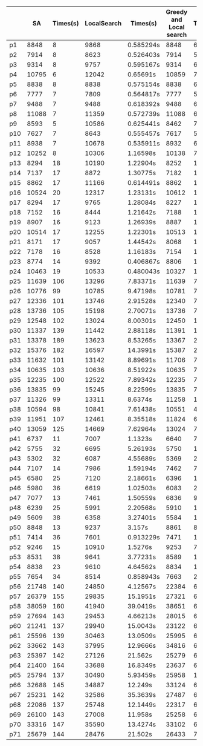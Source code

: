 |     | SA | Times(s)| LocalSearch | Times(s)| Greedy and Local search | Times(s)| Greedy | SA Times(s)|
| --- | --- | --- | --- | --- | --- | --- | --- | --- |
|p1|8848|8|9868|0.585294s|8848|6s|14918|0s|
|p2|7914|8|8623|0.526403s|7914|5s|11406|0.002991s|
|p3|9314|8|9757|0.595167s|9314|6s|14541|0.003021s|
|p4|10795|6|12042|0.65691s|10859|7s|25049|0.002989s|
|p5|8838|8|8838|0.575154s|8838|6s|15589|0.003017s|
|p6|7777|7|7809|0.564817s|7777|5s|12768|0.002991s|
|p7|9488|7|9488|0.618392s|9488|6s|18012|0.003019s|
|p8|11088|7|11359|0.572739s|11088|6s|20676|0.003002s|
|p9|8593|5|10586|0.625441s|8462|7s|13301|0.00402s|
|p10|7627|7|8643|0.555457s|7617|5s|10659|0.002992s|
|p11|8938|7|10678|0.535911s|8932|6s|15689|0.002991s|
|p12|10252|8|10306|1.16598s|10138|7s|22682|0.002992s|
|p13|8294|18|10190|1.22904s|8252|13s|14387|0.004986s|
|p14|7137|17|8872|1.30775s|7182|12s|11730|0.005983s|
|p15|8862|17|11166|0.614491s|8862|14s|15553|0.005984s|
|p16|10524|20|12317|1.23131s|10612|17s|22122|0.004986s|
|p17|8294|17|9765|1.28084s|8227|13s|15579|0.004986s|
|p18|7152|16|8444|1.21642s|7188|12s|11281|0.006014s|
|p19|8907|16|9123|1.26939s|8887|12s|18973|0.004986s|
|p20|10514|17|12255|1.22301s|10513|13s|23806|0.005984s|
|p21|8171|17|9057|1.44542s|8068|13s|13948|0.005986s|
|p22|7178|16|8528|1.16183s|7154|13s|10693|0.005975s|
|p23|8774|14|9392|0.406867s|8806|13s|18290|0.005015s|
|p24|10463|19|10533|0.480043s|10327|14s|23120|0s|
|p25|11639|106|13296|7.83371s|11639|77s|22348|0.01312s|
|p26|10776|99|10785|9.47198s|10781|78s|18171|0.019947s|
|p27|12336|101|13746|2.91528s|12340|77s|20208|0.016939s|
|p28|13736|105|15198|2.70071s|13736|79s|37014|0.019919s|
|p29|12548|102|13024|8.00301s|12450|153s|26112|0.013106s|
|p30|11337|139|11442|2.88118s|11391|155s|22143|0.018908s|
|p31|13378|189|13623|8.53265s|13367|217s|29909|0.009152s|
|p32|15376|182|16597|14.3991s|15387|245s|34925|0.016131s|
|p33|11632|101|13142|8.89691s|11706|76s|20875|0.019945s|
|p34|10635|103|10636|8.51922s|10635|73s|19025|0.019945s|
|p35|12235|100|12522|7.89342s|12235|75s|25803|0.020975s|
|p36|13835|99|15245|8.22599s|13835|75s|33235|0.018322s|
|p37|11326|99|13311|8.6374s|11258|116s|18508|0.022911s|
|p38|10594|98|10841|7.61438s|10551|48s|19186|0.020972s|
|p39|11951|107|12461|8.35518s|11824|69s|22812|0.015622s|
|p40|13059|125|14669|7.62964s|13024|72s|28010|0.015623s|
|p41|6737|11|7007|1.1323s|6640|7s|14970|0.004984s|
|p42|5755|32|6695|5.26193s|5750|14s|13188|0.00798s|
|p43|5302|32|6087|4.55689s|5369|20s|9825|0.01097s|
|p44|7107|14|7986|1.59194s|7462|7s|14009|0.004988s|
|p45|6580|25|7120|2.18661s|6396|13s|12474|0.007979s|
|p46|5980|36|6619|1.02503s|6083|20s|10891|0.009964s|
|p47|7077|13|7461|1.50559s|6836|9s|11727|0.004986s|
|p48|6239|25|5991|2.20568s|5910|14s|8852|0.008945s|
|p49|5609|38|6358|3.27401s|5584|19s|7943|0.003273s|
|p50|8848|13|9237|3.157s|8861|8s|18520|0.005016s|
|p51|7414|36|7601|0.913229s|7471|17s|17031|0s|
|p52|9246|15|10910|1.5276s|9253|7s|17892|0.005985s|
|p53|8531|38|9641|3.77231s|8589|18s|19483|0.009974s|
|p54|8838|23|9610|4.64562s|8834|19s|12040|0s|
|p55|7654|34|8514|0.858943s|7663|21s|12606|0.010969s|
|p56|21748|140|24850|4.12567s|22384|67s|54407|0.025959s|
|p57|26379|155|29835|15.1951s|27321|68s|76688|0.02594s|
|p58|38059|160|41940|39.0419s|38651|69s|87888|0.027953s|
|p59|27694|143|29453|4.66213s|28015|69s|80092|0.02593s|
|p60|21241|137|29940|15.0043s|23122|67s|52296|0.019138s|
|p61|25596|139|30463|13.0509s|25995|66s|77952|0.02593s|
|p62|33662|143|37995|12.9666s|34816|67s|85652|0.023771s|
|p63|25397|142|27126|21.562s|25279|68s|69398|0.026924s|
|p64|21400|164|33688|16.8349s|23637|66s|51047|0.026929s|
|p65|25794|137|30490|5.93459s|25958|134s|76163|0.0233s|
|p66|32688|145|34887|12.249s|33124|68s|81005|0.012643s|
|p67|25231|142|32586|35.3639s|27487|68s|72218|0.017105s|
|p68|22086|137|25748|12.1449s|22317|68s|56007|0.026925s|
|p69|26100|143|27008|11.958s|25258|68s|78451|0.0232s|
|p70|33316|147|35590|13.4274s|33102|68s|86151|0.026926s|
|p71|25679|144|28476|21.502s|26433|71s|70258|0.02024s|
